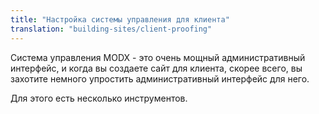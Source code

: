 ```yaml
---
title: "Настройка системы управления для клиента"
translation: "building-sites/client-proofing"
---
```


Система управления MODX - это очень мощный административный интерфейс, и когда вы создаете сайт для клиента, скорее всего, вы захотите немного упростить административный интерфейс для него.

Для этого есть несколько инструментов.